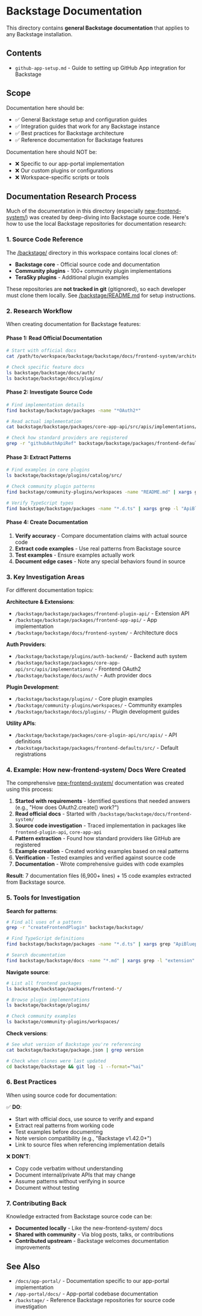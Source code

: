 # Backstage Documentation

This directory contains **general Backstage documentation** that applies to any Backstage installation.

## Contents

- `github-app-setup.md` - Guide to setting up GitHub App integration for Backstage

## Scope

Documentation here should be:
- ✅ General Backstage setup and configuration guides
- ✅ Integration guides that work for any Backstage instance
- ✅ Best practices for Backstage architecture
- ✅ Reference documentation for Backstage features

Documentation here should NOT be:
- ❌ Specific to our app-portal implementation
- ❌ Our custom plugins or configurations
- ❌ Workspace-specific scripts or tools

## Documentation Research Process

Much of the documentation in this directory (especially [new-frontend-system/](./new-frontend-system/)) was created by deep-diving into Backstage source code. Here's how to use the local Backstage repositories for documentation research:

### 1. Source Code Reference

The [/backstage/](https://github.com/open-service-portal/portal-workspace/tree/main/backstage) directory in this workspace contains local clones of:
- **Backstage core** - Official source code and documentation
- **Community plugins** - 100+ community plugin implementations
- **TeraSky plugins** - Additional plugin examples

These repositories are **not tracked in git** (gitignored), so each developer must clone them locally. See [/backstage/README.md](../../backstage/README.md) for setup instructions.

### 2. Research Workflow

When creating documentation for Backstage features:

#### Phase 1: Read Official Documentation
```bash
# Start with official docs
cat /path/to/workspace/backstage/backstage/docs/frontend-system/architecture/*.md

# Check specific feature docs
ls backstage/backstage/docs/auth/
ls backstage/backstage/docs/plugins/
```

#### Phase 2: Investigate Source Code
```bash
# Find implementation details
find backstage/backstage/packages -name "*OAuth2*"

# Read actual implementation
cat backstage/backstage/packages/core-app-api/src/apis/implementations/OAuth2Api/OAuth2.tsx

# Check how standard providers are registered
grep -r "githubAuthApiRef" backstage/backstage/packages/frontend-defaults/
```

#### Phase 3: Extract Patterns
```bash
# Find examples in core plugins
ls backstage/backstage/plugins/catalog/src/

# Check community plugin patterns
find backstage/community-plugins/workspaces -name "README.md" | xargs grep -l "createFrontendPlugin"

# Verify TypeScript types
find backstage/backstage/packages -name "*.d.ts" | xargs grep -l "ApiBlueprint"
```

#### Phase 4: Create Documentation
1. **Verify accuracy** - Compare documentation claims with actual source code
2. **Extract code examples** - Use real patterns from Backstage source
3. **Test examples** - Ensure examples actually work
4. **Document edge cases** - Note any special behaviors found in source

### 3. Key Investigation Areas

For different documentation topics:

**Architecture & Extensions**:
- `/backstage/backstage/packages/frontend-plugin-api/` - Extension API
- `/backstage/backstage/packages/frontend-app-api/` - App implementation
- `/backstage/backstage/docs/frontend-system/` - Architecture docs

**Auth Providers**:
- `/backstage/backstage/plugins/auth-backend/` - Backend auth system
- `/backstage/backstage/packages/core-app-api/src/apis/implementations/` - Frontend OAuth2
- `/backstage/backstage/docs/auth/` - Auth provider docs

**Plugin Development**:
- `/backstage/backstage/plugins/` - Core plugin examples
- `/backstage/community-plugins/workspaces/` - Community examples
- `/backstage/backstage/docs/plugins/` - Plugin development guides

**Utility APIs**:
- `/backstage/backstage/packages/core-plugin-api/src/apis/` - API definitions
- `/backstage/backstage/packages/frontend-defaults/src/` - Default registrations

### 4. Example: How new-frontend-system/ Docs Were Created

The comprehensive [new-frontend-system/](./new-frontend-system/) documentation was created using this process:

1. **Started with requirements** - Identified questions that needed answers (e.g., "How does OAuth2.create() work?")
2. **Read official docs** - Started with `/backstage/backstage/docs/frontend-system/`
3. **Source code investigation** - Traced implementation in packages like `frontend-plugin-api`, `core-app-api`
4. **Pattern extraction** - Found how standard providers like GitHub are registered
5. **Example creation** - Created working examples based on real patterns
6. **Verification** - Tested examples and verified against source code
7. **Documentation** - Wrote comprehensive guides with code examples

**Result**: 7 documentation files (6,900+ lines) + 15 code examples extracted from Backstage source.

### 5. Tools for Investigation

**Search for patterns**:
```bash
# Find all uses of a pattern
grep -r "createFrontendPlugin" backstage/backstage/

# Find TypeScript definitions
find backstage/backstage/packages -name "*.d.ts" | xargs grep "ApiBlueprint"

# Search documentation
find backstage/backstage/docs -name "*.md" | xargs grep -l "extension"
```

**Navigate source**:
```bash
# List all frontend packages
ls backstage/backstage/packages/frontend-*/

# Browse plugin implementations
ls backstage/backstage/plugins/

# Check community examples
ls backstage/community-plugins/workspaces/
```

**Check versions**:
```bash
# See what version of Backstage you're referencing
cat backstage/backstage/package.json | grep version

# Check when clones were last updated
cd backstage/backstage && git log -1 --format="%ai"
```

### 6. Best Practices

When using source code for documentation:

✅ **DO**:
- Start with official docs, use source to verify and expand
- Extract real patterns from working code
- Test examples before documenting
- Note version compatibility (e.g., "Backstage v1.42.0+")
- Link to source files when referencing implementation details

❌ **DON'T**:
- Copy code verbatim without understanding
- Document internal/private APIs that may change
- Assume patterns without verifying in source
- Document without testing

### 7. Contributing Back

Knowledge extracted from Backstage source code can be:
- **Documented locally** - Like the new-frontend-system/ docs
- **Shared with community** - Via blog posts, talks, or contributions
- **Contributed upstream** - Backstage welcomes documentation improvements

## See Also

- `/docs/app-portal/` - Documentation specific to our app-portal implementation
- `/app-portal/docs/` - App-portal codebase documentation
- `/backstage/` - Reference Backstage repositories for source code investigation
